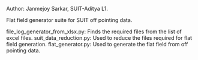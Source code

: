 Author: Janmejoy Sarkar, SUIT-Aditya L1.

Flat field generator suite for SUIT off pointing data.


file_log_generator_from_xlsx.py: Finds the required files from the list of excel files.
suit_data_reduction.py: Used to reduce the files required for flat field generation.
flat_generator.py: Used to generate the flat field from off pointing data.
